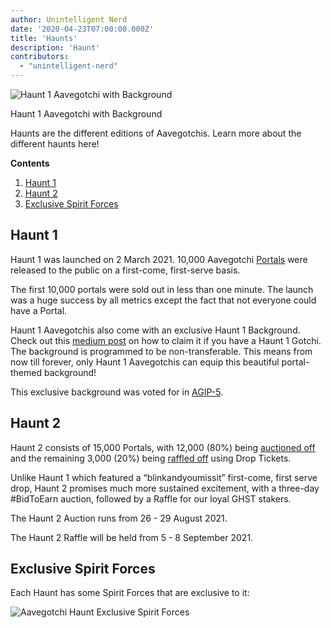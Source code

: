 ```yaml
---
author: Unintelligent Nerd
date: '2020-04-23T07:00:00.000Z'
title: 'Haunts'
description: 'Haunt'
contributors:
  - "unintelligent-nerd"
---
```


<div class="headerImageContainer">
<img src="/haunt/haunt-1-aavegotchi.png" class="headerImage" alt="Haunt 1 Aavegotchi with Background">
<p class="headerImageText">Haunt 1 Aavegotchi with Background</p>
</div>

Haunts are the different editions of Aavegotchis. Learn more about the different haunts here!

<div class="contentsBox">

**Contents**

<ol>
<li><a href=#haunt-1>Haunt 1</a></li>
<li><a href=#haunt-2>Haunt 2</a></li>
<li><a href=#exclusive-spirit-forces>Exclusive Spirit Forces</a></li>
</ol>

</div>

## Haunt 1



Haunt 1 was launched on 2 March 2021. 10,000 Aavegotchi [Portals](/portals) were released to the public on a first-come, first-serve basis.

The first 10,000 portals were sold out in less than one minute. The launch was a huge success by all metrics except the fact that not everyone could have a Portal.

Haunt 1 Aavegotchis also come with an exclusive Haunt 1 Background. Check out this [medium post](https://aavegotchi.medium.com/aavegotchi-nft-backgrounds-are-live-and-ready-to-be-equipped-92c8b5bb92a8) on how to claim it if you have a Haunt 1 Gotchi. The background is programmed to be non-transferable. This means from now till forever, only Haunt 1 Aavegotchis can equip this beautiful portal-themed background!

This exclusive background was voted for in [AGIP-5](/aavegotchi-improvement-proposals#give-unique-non-transferable-background-to-haunt-1-aavegotchis).

## Haunt 2

Haunt 2 consists of 15,000 Portals, with 12,000 (80%) being [auctioned off](/aauction) and the remaining 3,000 (20%) being [raffled off](/tickets) using Drop Tickets.

Unlike Haunt 1 which featured a “blinkandyoumissit” first-come, first serve drop, Haunt 2 promises much more sustained excitement, with a three-day #BidToEarn auction, followed by a Raffle for our loyal GHST stakers.

The Haunt 2 Auction runs from 26 - 29 August 2021.

The Haunt 2 Raffle will be held from 5 - 8 September 2021.

## Exclusive Spirit Forces
Each Haunt has some Spirit Forces that are exclusive to it:

<img class = "bodyImage" src = "/haunt/exclusive-spirit-forces.png" alt = "Aavegotchi Haunt Exclusive Spirit Forces" />